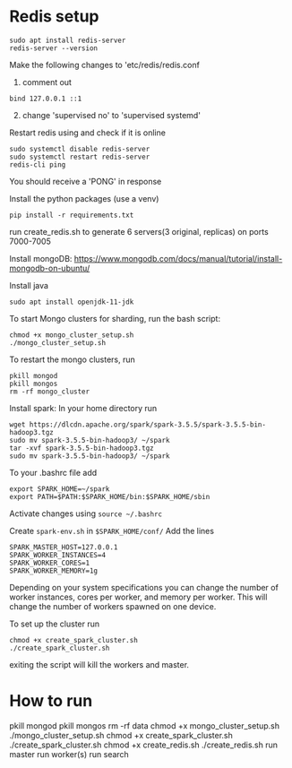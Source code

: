 # Redis setup
```
sudo apt install redis-server 
redis-server --version
```

Make the following changes to 'etc/redis/redis.conf
1. comment out 
```
bind 127.0.0.1 ::1
```
2. change 'supervised no' to 'supervised systemd'

Restart redis using and check if it is online
```
sudo systemctl disable redis-server 
sudo systemctl restart redis-server
redis-cli ping
```

You should receive a 'PONG' in response

Install the python packages (use a venv)

```
pip install -r requirements.txt
```

run create_redis.sh to generate 6 servers(3 original, replicas) on ports 7000-7005

Install mongoDB: https://www.mongodb.com/docs/manual/tutorial/install-mongodb-on-ubuntu/

Install java 
```
sudo apt install openjdk-11-jdk
```

To start Mongo clusters for sharding, run the bash script:
```
chmod +x mongo_cluster_setup.sh
./mongo_cluster_setup.sh
```

To restart the mongo clusters, run 
``` 
pkill mongod
pkill mongos
rm -rf mongo_cluster
```

Install spark:
In your home directory run
```
wget https://dlcdn.apache.org/spark/spark-3.5.5/spark-3.5.5-bin-hadoop3.tgz
sudo mv spark-3.5.5-bin-hadoop3/ ~/spark
tar -xvf spark-3.5.5-bin-hadoop3.tgz
sudo mv spark-3.5.5-bin-hadoop3/ ~/spark
```

To your .bashrc file add
```
export SPARK_HOME=~/spark
export PATH=$PATH:$SPARK_HOME/bin:$SPARK_HOME/sbin
```

Activate changes using `source ~/.bashrc`

Create `spark-env.sh` in `$SPARK_HOME/conf/`
Add the lines
```
SPARK_MASTER_HOST=127.0.0.1
SPARK_WORKER_INSTANCES=4
SPARK_WORKER_CORES=1
SPARK_WORKER_MEMORY=1g
```
Depending on your system specifications you can change the number of worker instances, cores per worker, and memory per worker. This will change the number of workers spawned on one device.

To set up the cluster run 
```
chmod +x create_spark_cluster.sh
./create_spark_cluster.sh
```

exiting the script will kill the workers and master.

# How to run
pkill mongod
pkill mongos
rm -rf data
chmod +x mongo_cluster_setup.sh
./mongo_cluster_setup.sh
chmod +x create_spark_cluster.sh
./create_spark_cluster.sh
chmod +x create_redis.sh
./create_redis.sh
run master
run worker(s)
run search
<!-- To stop the master and workers use
```
~/spark/sbin/stop-master.sh
~/spark/sbin/stop-worker.sh
``` -->
